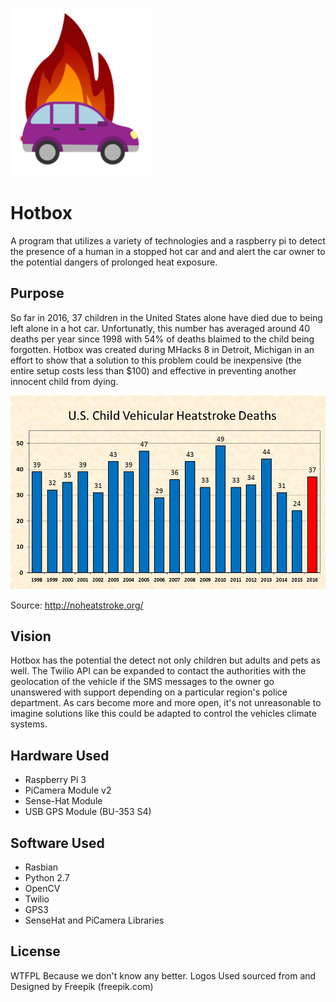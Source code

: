 ![Alt text](/hotbox_logo.png?raw=true "Logo")

# Hotbox
A program that utilizes a variety of technologies and a raspberry pi to detect the presence of a human in a stopped hot car and and alert the car owner to the potential dangers of prolonged heat exposure. 

## Purpose
So far in 2016, 37 children in the United States alone have died due to being left alone in a hot car. Unfortunatly, this number has averaged around 40 deaths per year since 1998 with 54% of deaths blaimed to the child being forgotten. Hotbox was created during MHacks 8 in Detroit, Michigan in an effort to show that a solution to this problem could be inexpensive (the entire setup costs less than $100) and effective in preventing another innocent child from dying.

![Alt text](/deaths.png?raw=true "Deaths")

Source: http://noheatstroke.org/

## Vision
Hotbox has the potential the detect not only children but adults and pets as well. The Twilio API can be expanded to contact the authorities with the geolocation of the vehicle if the SMS messages to the owner go unanswered with support depending on a particular region's police department. As cars become more and more open, it's not unreasonable to imagine solutions like this could be adapted to control the vehicles climate systems. 


## Hardware Used
* Raspberry Pi 3 
* PiCamera Module v2
* Sense-Hat Module
* USB GPS Module (BU-353 S4)

## Software Used
* Rasbian 
* Python 2.7
* OpenCV
* Twilio
* GPS3
* SenseHat and PiCamera Libraries 
 
## License 
WTFPL Because we don't know any better. Logos Used sourced from and Designed by Freepik (freepik.com)
